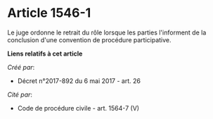 # Article 1546-1

Le juge ordonne le retrait du rôle lorsque les parties l'informent de la conclusion d'une convention de procédure
participative.

**Liens relatifs à cet article**

_Créé par_:

  - Décret n°2017-892 du 6 mai 2017 - art. 26

_Cité par_:

  - Code de procédure civile - art. 1564-7 (V)

